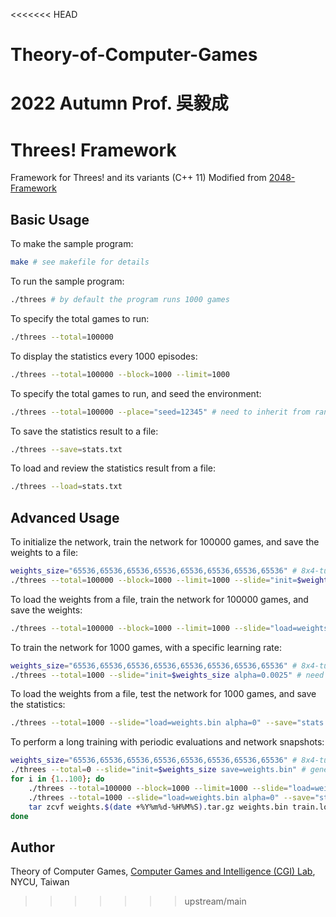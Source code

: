<<<<<<< HEAD
# Theory-of-Computer-Games
2022 Autumn Prof. 吳毅成
=======
# Threes! Framework

Framework for Threes! and its variants (C++ 11)
Modified from [2048-Framework](https://github.com/moporgic/2048-Framework)

## Basic Usage

To make the sample program:
```bash
make # see makefile for details
```

To run the sample program:
```bash
./threes # by default the program runs 1000 games
```

To specify the total games to run:
```bash
./threes --total=100000
```

To display the statistics every 1000 episodes:
```bash
./threes --total=100000 --block=1000 --limit=1000
```

To specify the total games to run, and seed the environment:
```bash
./threes --total=100000 --place="seed=12345" # need to inherit from random_agent
```

To save the statistics result to a file:
```bash
./threes --save=stats.txt
```

To load and review the statistics result from a file:
```bash
./threes --load=stats.txt
```

## Advanced Usage

To initialize the network, train the network for 100000 games, and save the weights to a file:
```bash
weights_size="65536,65536,65536,65536,65536,65536,65536,65536" # 8x4-tuple
./threes --total=100000 --block=1000 --limit=1000 --slide="init=$weights_size save=weights.bin" # need to inherit from weight_agent
```

To load the weights from a file, train the network for 100000 games, and save the weights:
```bash
./threes --total=100000 --block=1000 --limit=1000 --slide="load=weights.bin save=weights.bin" # need to inherit from weight_agent
```

To train the network for 1000 games, with a specific learning rate:
```bash
weights_size="65536,65536,65536,65536,65536,65536,65536,65536" # 8x4-tuple
./threes --total=1000 --slide="init=$weights_size alpha=0.0025" # need to inherit from weight_agent
```

To load the weights from a file, test the network for 1000 games, and save the statistics:
```bash
./threes --total=1000 --slide="load=weights.bin alpha=0" --save="stats.txt" # need to inherit from weight_agent
```

To perform a long training with periodic evaluations and network snapshots:
```bash
weights_size="65536,65536,65536,65536,65536,65536,65536,65536" # 8x4-tuple
./threes --total=0 --slide="init=$weights_size save=weights.bin" # generate a clean network
for i in {1..100}; do
	./threes --total=100000 --block=1000 --limit=1000 --slide="load=weights.bin save=weights.bin alpha=0.0025" | tee -a train.log
	./threes --total=1000 --slide="load=weights.bin alpha=0" --save="stats.txt"
	tar zcvf weights.$(date +%Y%m%d-%H%M%S).tar.gz weights.bin train.log stats.txt
done
```

## Author

Theory of Computer Games, [Computer Games and Intelligence (CGI) Lab](https://cgilab.nctu.edu.tw/), NYCU, Taiwan
>>>>>>> upstream/main
